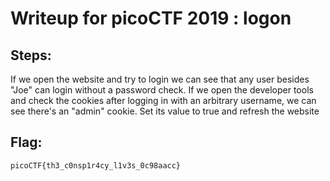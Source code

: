 # Writeup for picoCTF 2019 : logon
## Steps:
If we open the website and try to login we can see that any user besides "Joe" can login without a password check. If we open the developer tools and check the cookies after logging in with an arbitrary username, we can see there's an "admin" cookie. Set its value to true and refresh the website
## Flag:
```picoCTF{th3_c0nsp1r4cy_l1v3s_0c98aacc}```
